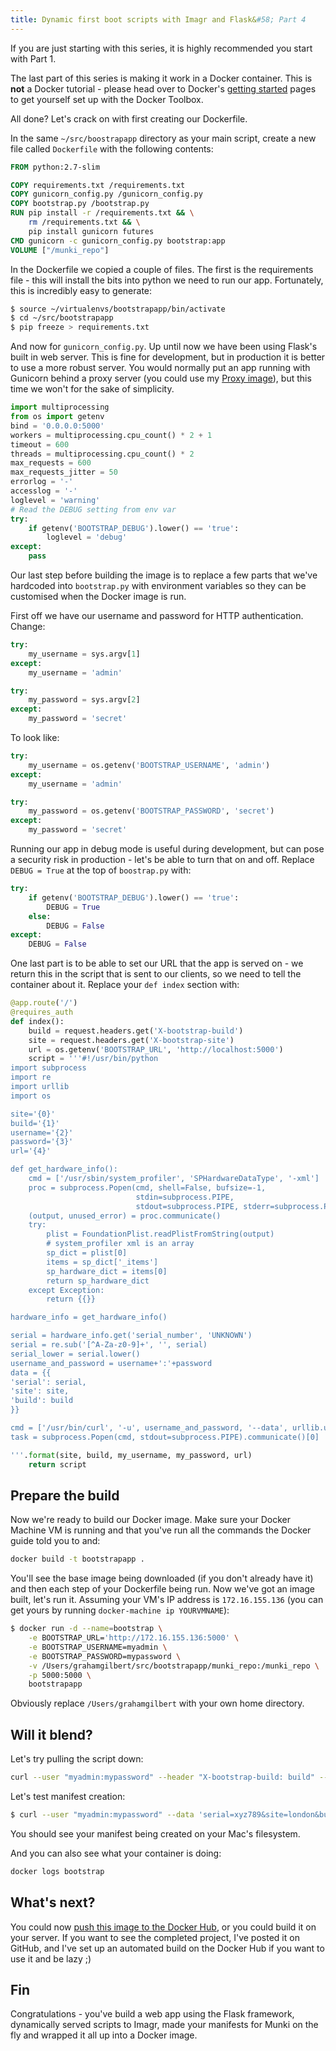 ```yaml
---
title: Dynamic first boot scripts with Imagr and Flask&#58; Part 4
---
```

If you are just starting with this series, it is highly recommended you start with Part 1. 

The last part of this series is making it work in a Docker container. This is **not** a Docker tutorial - please head over to Docker's [getting started](https://docs.docker.com/mac/) pages to get yourself set up with the Docker Toolbox.

All done? Let's crack on with first creating our Dockerfile. <!-- more -->

In the same ``~/src/boostrapapp`` directory as your main script, create a new file called ``Dockerfile`` with the following contents:

``` dockerfile ~/src/boostrapapp/Dockerfile
FROM python:2.7-slim

COPY requirements.txt /requirements.txt
COPY gunicorn_config.py /gunicorn_config.py
COPY bootstrap.py /bootstrap.py
RUN pip install -r /requirements.txt && \
    rm /requirements.txt && \
    pip install gunicorn futures
CMD gunicorn -c gunicorn_config.py bootstrap:app
VOLUME ["/munki_repo"]
```

In the Dockerfile we copied a couple of files. The first is the requirements file - this will install the bits into python we need to run our app. Fortunately, this is incredibly easy to generate:

``` bash
$ source ~/virtualenvs/bootstrapapp/bin/activate
$ cd ~/src/bootstrapapp
$ pip freeze > requirements.txt
```

And now for ``gunicorn_config.py``. Up until now we have been using Flask's built in web server. This is fine for development, but in production it is better to use a more robust server. You would normally put an app running with Gunicorn behind a proxy server (you could use my [Proxy image](http://grahamgilbert.com/blog/2015/08/26/using-a-proxy-container-with-docker-for-virtualhosts/)), but this time we won't for the sake of simplicity.

``` python
import multiprocessing
from os import getenv
bind = '0.0.0.0:5000'
workers = multiprocessing.cpu_count() * 2 + 1
timeout = 600
threads = multiprocessing.cpu_count() * 2
max_requests = 600
max_requests_jitter = 50
errorlog = '-'
accesslog = '-'
loglevel = 'warning'
# Read the DEBUG setting from env var
try:
    if getenv('BOOTSTRAP_DEBUG').lower() == 'true':
        loglevel = 'debug'
except:
    pass
```

Our last step before building the image is to replace a few parts that we've hardcoded into ``bootstrap.py`` with environment variables so they can be customised when the Docker image is run.

First off we have our username and password for HTTP authentication. Change:

``` python linenos:false ~/src/boostrapapp/bootstrap.py
try:
    my_username = sys.argv[1]
except:
    my_username = 'admin'

try:
    my_password = sys.argv[2]
except:
    my_password = 'secret'
```

To look like:

``` python linenos:false ~/src/boostrapapp/bootstrap.py
try:
    my_username = os.getenv('BOOTSTRAP_USERNAME', 'admin')
except:
    my_username = 'admin'

try:
    my_password = os.getenv('BOOTSTRAP_PASSWORD', 'secret')
except:
    my_password = 'secret'
```

Running our app in debug mode is useful during development, but can pose a security risk in production - let's be able to turn that on and off. Replace ``DEBUG = True`` at the top of ``boostrap.py`` with:

``` python linenos:false ~/src/bootstrapapp/bootstrap.py
try:
    if getenv('BOOTSTRAP_DEBUG').lower() == 'true':
        DEBUG = True
    else:
        DEBUG = False
except:
    DEBUG = False
```

One last part is to be able to set our URL that the app is served on - we return this in the script that is sent to our clients, so we need to tell the container about it. Replace your ``def index`` section with:

``` python linenos:false ~/src/bootstrapapp/bootstrap.py
@app.route('/')
@requires_auth
def index():
    build = request.headers.get('X-bootstrap-build')
    site = request.headers.get('X-bootstrap-site')
    url = os.getenv('BOOTSTRAP_URL', 'http://localhost:5000')
    script = '''#!/usr/bin/python
import subprocess
import re
import urllib
import os

site='{0}'
build='{1}'
username='{2}'
password='{3}'
url='{4}'

def get_hardware_info():
    cmd = ['/usr/sbin/system_profiler', 'SPHardwareDataType', '-xml']
    proc = subprocess.Popen(cmd, shell=False, bufsize=-1,
                            stdin=subprocess.PIPE,
                            stdout=subprocess.PIPE, stderr=subprocess.PIPE)
    (output, unused_error) = proc.communicate()
    try:
        plist = FoundationPlist.readPlistFromString(output)
        # system_profiler xml is an array
        sp_dict = plist[0]
        items = sp_dict['_items']
        sp_hardware_dict = items[0]
        return sp_hardware_dict
    except Exception:
        return {{}}

hardware_info = get_hardware_info()

serial = hardware_info.get('serial_number', 'UNKNOWN')
serial = re.sub('[^A-Za-z0-9]+', '', serial)
serial_lower = serial.lower()
username_and_password = username+':'+password
data = {{
'serial': serial,
'site': site,
'build': build
}}

cmd = ['/usr/bin/curl', '-u', username_and_password, '--data', urllib.urlencode(data), url+'/gen_manifest/']
task = subprocess.Popen(cmd, stdout=subprocess.PIPE).communicate()[0]

'''.format(site, build, my_username, my_password, url)
    return script
```

## Prepare the build

Now we're ready to build our Docker image. Make sure your  Docker Machine VM is running and that you've run all the commands the Docker guide told you to and:

``` bash
docker build -t bootstrapapp .
```

You'll see the base image being downloaded (if you don't already have it) and then each step of your Dockerfile being run. Now we've got an image built, let's run it. Assuming your VM's IP address is ``172.16.155.136`` (you can get yours by running ``docker-machine ip YOURVMNAME``):

``` bash linenos:false
$ docker run -d --name=bootstrap \
    -e BOOTSTRAP_URL='http://172.16.155.136:5000' \
    -e BOOTSTRAP_USERNAME=myadmin \
    -e BOOTSTRAP_PASSWORD=mypassword \
    -v /Users/grahamgilbert/src/bootstrapapp/munki_repo:/munki_repo \
    -p 5000:5000 \
    bootstrapapp
```

Obviously replace ``/Users/grahamgilbert`` with your own home directory.

## Will it blend?

Let's try pulling the script down:

``` bash
curl --user "myadmin:mypassword" --header "X-bootstrap-build: build" --header "X-bootstrap-site: site" http://172.16.155.136:5000
```


Let's test manifest creation:

``` bash
$ curl --user "myadmin:mypassword" --data 'serial=xyz789&site=london&build=somebuild' http://172.16.155.136:5000/gen_manifest
```

You should see your manifest being created on your Mac's filesystem.

And you can also see what your container is doing:

``` bash
docker logs bootstrap
```

## What's next?

You could now [push this image to the Docker Hub](https://docs.docker.com/engine/userguide/dockerrepos/), or you could build it on your server. If you want to see the completed project, I've posted it on GitHub, and I've set up an automated build on the Docker Hub if you want to use it and be lazy ;)

## Fin

Congratulations - you've build a web app using the Flask framework, dynamically served scripts to Imagr, made your manifests for Munki on the fly and wrapped it all up into a Docker image.